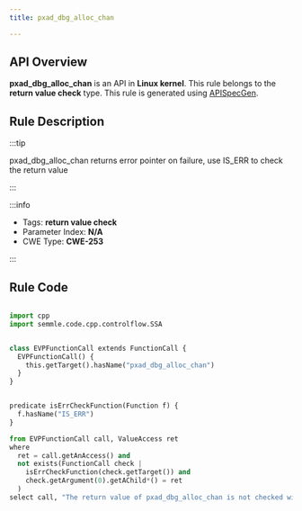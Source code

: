 ```yaml
---
title: pxad_dbg_alloc_chan

---
```



## API Overview
**pxad_dbg_alloc_chan** is an API in **Linux kernel**. This rule belongs to the **return value check** type. This rule is generated using [APISpecGen](../../tools/APISpecGen).
## Rule Description

:::tip

pxad_dbg_alloc_chan returns error pointer on failure, use IS_ERR to check the return value

:::

:::info

- Tags: **return value check**
- Parameter Index: **N/A**
- CWE Type: **CWE-253**

:::

## Rule Code
```python

import cpp
import semmle.code.cpp.controlflow.SSA


class EVPFunctionCall extends FunctionCall {
  EVPFunctionCall() {
    this.getTarget().hasName("pxad_dbg_alloc_chan")
  }
}


predicate isErrCheckFunction(Function f) {
  f.hasName("IS_ERR") 
}

from EVPFunctionCall call, ValueAccess ret
where
  ret = call.getAnAccess() and
  not exists(FunctionCall check |
    isErrCheckFunction(check.getTarget()) and
    check.getArgument(0).getAChild*() = ret
  )
select call, "The return value of pxad_dbg_alloc_chan is not checked with IS_ERR."
    
```